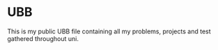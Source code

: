 # UBB
This is my public UBB file containing all my problems, projects and test gathered throughout uni.
